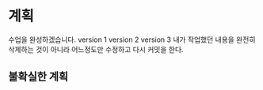 # 계획
수업을 완성하겠습니다.
version 1
version 2
version 3
내가 작업했던 내용을 완전히 삭제하는 것이 아니라 어느정도만 수정하고 다시 커밋을 한다.

## 불확실한 계획
